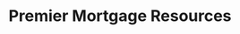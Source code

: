 ---
title: "Premier Mortgage Resources"
url: /hollister/premier-mortgage-resources/
shop: Leiher
---